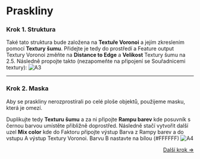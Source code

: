 # Praskliny
### Krok 1. Struktura
Také tato struktura bude založena na **Textuře Voronoi** a jejím zkreslením pomocí **Textury šumu**. Přidejte je tedy do prostředí a Feature output Textury Voronoi změňte na **Distance to Edge** a **Velikost** Textury šumu na 2.5. Následně propojte takto (nezapomeňte na připojení se Souřadnicemi textury):
![A3](https://github.com/user-attachments/assets/7dada819-5261-4727-b13c-97e9d95fe838)

---
### Krok 2. Maska
Aby se praskliny nerozprostírali po celé ploše objektů, použijeme masku, která je omezí.

Duplikujte tedy **Texturu šumu** a za ni připojte **Rampu barev** kde posuvník s černou barvou umístěte přibližně doprostřed. Následně stačí vytvořit další uzel **Mix color** kde do Faktoru připojte výstup Barva z Rampy barev a do vstupu A výstup Textury Voronoi. Barvu B nastavte na bílou (#FFFFFF)
![A4](https://github.com/user-attachments/assets/7a093dfe-94d4-475e-8ead-ba332324adee)

<div align="right">
<a href="https://github.com/Milimar16/Blender-realisticke-povrchy/blob/main/Po%C5%A1kozen%C3%AD.md">Další krok =></a>
 </div>
